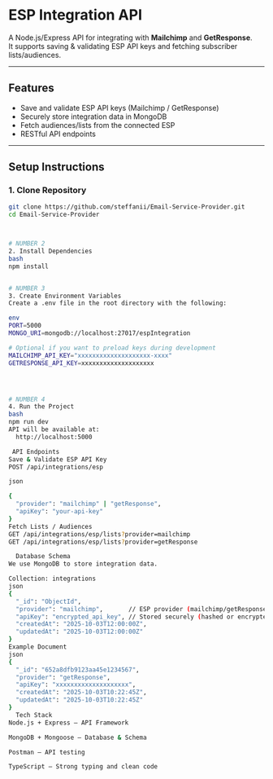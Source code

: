 #  ESP Integration API

A Node.js/Express API for integrating with **Mailchimp** and **GetResponse**.  
It supports saving & validating ESP API keys and fetching subscriber lists/audiences.

---

##  Features
- Save and validate ESP API keys (Mailchimp / GetResponse)
- Securely store integration data in MongoDB
- Fetch audiences/lists from the connected ESP
- RESTful API endpoints

---

##  Setup Instructions
<!-- NUMBER 1 -->
### 1. Clone Repository
```bash
git clone https://github.com/steffanii/Email-Service-Provider.git
cd Email-Service-Provider



# NUMBER 2
2. Install Dependencies
bash
npm install


# NUMBER 3
3. Create Environment Variables
Create a .env file in the root directory with the following:

env
PORT=5000
MONGO_URI=mongodb://localhost:27017/espIntegration

# Optional if you want to preload keys during development
MAILCHIMP_API_KEY="xxxxxxxxxxxxxxxxxxxx-xxxx"
GETRESPONSE_API_KEY=xxxxxxxxxxxxxxxxxxxx




# NUMBER 4
4. Run the Project
bash
npm run dev
API will be available at:
  http://localhost:5000

 API Endpoints
Save & Validate ESP API Key
POST /api/integrations/esp

json

{
  "provider": "mailchimp" | "getResponse",
  "apiKey": "your-api-key"
}
Fetch Lists / Audiences
GET /api/integrations/esp/lists?provider=mailchimp
GET /api/integrations/esp/lists?provider=getResponse

  Database Schema
We use MongoDB to store integration data.

Collection: integrations
json
{
  "_id": "ObjectId",
  "provider": "mailchimp",       // ESP provider (mailchimp/getResponse)
  "apiKey": "encrypted_api_key", // Stored securely (hashed or encrypted)
  "createdAt": "2025-10-03T12:00:00Z",
  "updatedAt": "2025-10-03T12:00:00Z"
}
Example Document
json
{
  "_id": "652a8dfb9123aa45e1234567",
  "provider": "getResponse",
  "apiKey": "xxxxxxxxxxxxxxxxxxxx",
  "createdAt": "2025-10-03T10:22:45Z",
  "updatedAt": "2025-10-03T10:22:45Z"
}
  Tech Stack
Node.js + Express – API Framework

MongoDB + Mongoose – Database & Schema

Postman – API testing

TypeScript – Strong typing and clean code

  
